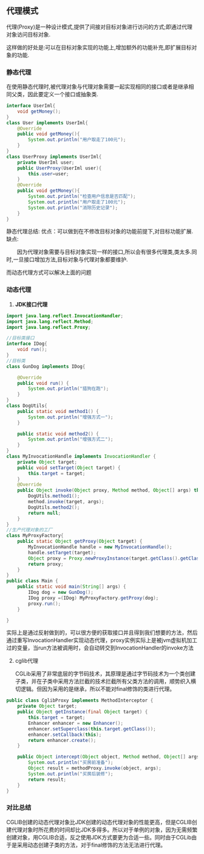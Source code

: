 ## 代理模式

代理(Proxy)是一种设计模式,提供了间接对目标对象进行访问的方式;即通过代理对象访问目标对象.

这样做的好处是:可以在目标对象实现的功能上,增加额外的功能补充,即扩展目标对象的功能.

### 静态代理

在使用静态代理时,被代理对象与代理对象需要一起实现相同的接口或者是继承相同父类，因此要定义一个接口或抽象类.

~~~java
interface UserIml{
    void getMoney();
}
class User implements UserIml{
    @Override
    public void getMoney(){
        System.out.println("用户取走了100元");
    }
}
class UserProxy implements UserIml{
    private UserIml user;
    public UserProxy(UserIml user){
        this.user=user;
    }
    @Override
    public void getMoney(){
        System.out.println("检查用户信息是否匹配");
        System.out.println("用户取走了100元");
        System.out.println("消除历史记录");
    }
}
~~~

静态代理总结:
优点：可以做到在不修改目标对象的功能前提下,对目标功能扩展.
缺点:

　　因为代理对象需要与目标对象实现一样的接口,所以会有很多代理类,类太多.同时,一旦接口增加方法,目标对象与代理对象都要维护.

而动态代理方式可以解决上面的问题

### 动态代理

1. **JDK接口代理**

~~~java
import java.lang.reflect.InvocationHandler;
import java.lang.reflect.Method;
import java.lang.reflect.Proxy;

//目标类接口
interface IDog{
    void run();
}
//目标类
class GunDog implements IDog{

    @Override
    public void run() {
        System.out.println("猎狗在跑");
    }
}
class DogUtils{
    public static void method1() {
        System.out.println("增强方式一");
    }

    public static void method2() {
        System.out.println("增强方式二");
    }
}
class MyInvocationHandle implements InvocationHandler {
    private Object target;
    public void setTarget(Object target) {
        this.target = target;
    }
    @Override
    public Object invoke(Object proxy, Method method, Object[] args) throws Throwable {
        DogUtils.method1();
        method.invoke(target, args);
        DogUtils.method2();
        return null;
    }
}
//生产代理对象的工厂
class MyProxyFactory{
    public static Object getProxy(Object target) {
        MyInvocationHandle handle = new MyInvocationHandle();
        handle.setTarget(target);
        Object proxy = Proxy.newProxyInstance(target.getClass().getClassLoader(), target.getClass().getInterfaces(), handle);
        return proxy;
    }
}
public class Main {
    public static void main(String[] args) {
        IDog dog = new GunDog();
        IDog proxy =(IDog) MyProxyFactory.getProxy(dog);
        proxy.run();
    }

}
~~~

实际上是通过反射做到的，可以很方便的获取接口并且得到我们想要的方法，然后通过重写InvocationHandler实现动态代理，proxy实例实际上是被jvm虚拟机加工过的变量，当run方法被调用时，会自动转交到InvocationHandler的invoke方法

2. cglib代理

   CGLib采用了非常底层的字节码技术，其原理是通过字节码技术为一个类创建子类，并在子类中采用方法拦截的技术拦截所有父类方法的调用，顺势织入横切逻辑。但因为采用的是继承，所以不能对final修饰的类进行代理。

~~~java
public class CglibProxy implements MethodInterceptor {
    private Object target;
    public Object getInstance(final Object target) {
        this.target = target;
        Enhancer enhancer = new Enhancer();
        enhancer.setSuperclass(this.target.getClass());
        enhancer.setCallback(this);
        return enhancer.create();
    }

    public Object intercept(Object object, Method method, Object[] args, MethodProxy methodProxy) throws Throwable {
        System.out.println("买房前准备");
        Object result = methodProxy.invoke(object, args);
        System.out.println("买房后装修");
        return result;
    }
}
~~~

### 对比总结

CGLIB创建的动态代理对象比JDK创建的动态代理对象的性能更高，但是CGLIB创建代理对象时所花费的时间却比JDK多得多。所以对于单例的对象，因为无需频繁创建对象，用CGLIB合适，反之使用JDK方式要更为合适一些。同时由于CGLib由于是采用动态创建子类的方法，对于final修饰的方法无法进行代理。